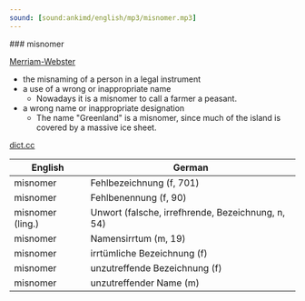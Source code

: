 ```yaml
---
sound: [sound:ankimd/english/mp3/misnomer.mp3]
---
```


\### misnomer

[Merriam-Webster](https://www.merriam-webster.com/dictionary/misnomer)

- the misnaming of a person in a legal instrument
- a use of a wrong or inappropriate name
    - Nowadays it is a misnomer to call a farmer a peasant.
- a wrong name or inappropriate designation
    - The name "Greenland" is a misnomer, since much of the island is covered by a massive ice sheet.

[dict.cc](https://www.dict.cc/misnomer)

| English        | German       |
| -------------- | ------------ |
| misnomer | Fehlbezeichnung (f, 701) |
| misnomer | Fehlbenennung (f, 90) |
| misnomer (ling.) | Unwort (falsche, irrefhrende, Bezeichnung, n, 54) |
| misnomer | Namensirrtum (m, 19) |
| misnomer | irrtümliche Bezeichnung (f) |
| misnomer | unzutreffende Bezeichnung (f) |
| misnomer | unzutreffender Name (m) |
